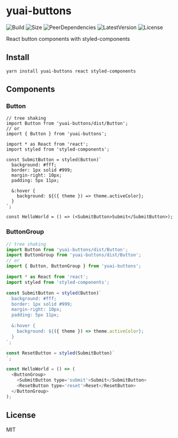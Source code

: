 # yuai-buttons
![Build](https://badgen.net/travis/ozylog/yuai/master)
![Size](https://badgen.net/bundlephobia/minzip/yuai-buttons)
![PeerDependencies](https://badgen.net/david/peer/ozylog/yuai-buttons)
![LatestVersion](https://badgen.net/npm/v/yuai-buttons)
![License](https://badgen.net/npm/license/yuai-buttons)

<!-- ![Coveralls](https://badgen.net/coveralls/c/github/ozylog/vetch/master) -->

React button components with styled-components

## Install
```
yarn install yuai-buttons react styled-components
```

## Components

### Button
```
// tree shaking
import Button from 'yuai-buttons/dist/Button';
// or
import { Button } from 'yuai-buttons';

import * as React from 'react';
import styled from 'styled-components';

const SubmitButton = styled(Button)`
  background: #fff;
  border: 1px solid #999;
  margin-right: 10px;
  padding: 5px 11px;

  &:hover {
    background: ${({ theme }) => theme.activeColor};
  }
`;

const HelloWorld = () => (<SubmitButton>Submit</SubmitButton>);
```

### ButtonGroup
```javascript
// tree shaking
import Button from 'yuai-buttons/dist/Button';
import ButtonGroup from 'yuai-buttons/dist/Button';
// or
import { Button, ButtonGroup } from 'yuai-buttons';

import * as React from 'react';
import styled from 'styled-components';

const SubmitButton = styled(Button)`
  background: #fff;
  border: 1px solid #999;
  margin-right: 10px;
  padding: 5px 11px;

  &:hover {
    background: ${({ theme }) => theme.activeColor};
  }
`;

const ResetButton = styled(SubmitButton)`
`;

const HelloWorld = () => (
  <ButtonGroup>
    <SubmitButton type='submit'>Submit</SubmitButton>
    <ResetButton type='reset'>Reset</ResetButton>
  </ButtonGroup>
);
```

## License
MIT
